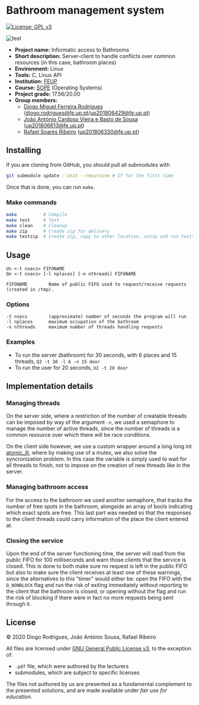 # Bathroom management system

[![License: GPL v3](https://img.shields.io/badge/License-GPLv3-blue.svg)](https://www.gnu.org/licenses/gpl-3.0)

![test](https://github.com/dmfrodrigues/feup-sope-proj2/workflows/test/badge.svg)

- **Project name:** Informatic access to Bathrooms
- **Short description:** Server-client to handle conflicts over common resources (in this case, bathroom places)
- **Environment:** Linux
- **Tools:** C, Linux API
- **Institution:** [FEUP](https://sigarra.up.pt/feup/en/web_page.Inicial)
- **Course:** [SOPE](https://sigarra.up.pt/feup/en/UCURR_GERAL.FICHA_UC_VIEW?pv_ocorrencia_id=436440) (Operating Systems)
- **Project grade:** 17.56/20.00
- **Group members:**
    - [Diogo Miguel Ferreira Rodrigues](https://github.com/dmfrodrigues) ([diogo.rodrigues@fe.up.pt](mailto:diogo.rodrigues@fe.up.pt)/[up201806429@fe.up.pt](mailto:up201806429@fe.up.pt))
    - [João António Cardoso Vieira e Basto de Sousa](https://github.com/JoaoASousa) ([up201806613@fe.up.pt](up201806613@fe.up.pt))
    - [Rafael Soares Ribeiro](https://github.com/up201806330) ([up201806330@fe.up.pt](mailto:up201806330@fe.up.pt))

## Installing

If you are cloning from GitHub, you should pull all submodules with

```sh
git submodule update --init --recursive # If for the first time
```

Once that is done, you can run `make`.

### Make commands

```sh
make          # Compile
make test     # Test
make clean    # Cleanup
make zip      # Create zip for delivery
make testzip  # Create zip, copy to other location, unzip and run tests
```

## Usage

```
Un <-t nsecs> FIFONAME
Qn <-t nsecs> [-l nplaces] [-n nthreads] FIFONAME

FIFONAME        Name of public FIFO used to request/receive requests (created in /tmp).
```

### Options

```
-t nsecs        (approximate) number of seconds the program will run
-l nplaces      maximum occupation of the bathroom
-n nthreads     maximum number of threads handling requests
```

### Examples

- To run the server (bathroom) for 30 seconds, with 6 places and 15 threads, `Q2 -t 30 -l 6 -n 15 door`
- To run the user for 20 seconds, `U2 -t 20 door`

## Implementation details

### Managing threads

On the server side, where a restriction of the number of creatable threads can be imposed by way of the argument `-n`, we used a semaphore to manage the number of active threads, since the number of threads is a common resource over which there will be race conditions.

On the client side however, we use a custom wrapper around a long long int [atomic_lli](common/src/common_atomic.c), where by making use of a mutex, we also solve the syncronization problem. In this case the variable is simply used to wait for all threads to finish, not to impose on the creation of new threads like in the server.

### Managing bathroom access

For the access to the bathroom we used another semaphore, that tracks the number of free spots in the bathroom, alongside an array of bools indicating which exact spots are free. This last part was needed so that the responses to the client threads could carry information of the place the client entered at.

### Closing the service

Upon the end of the server functioning time, the server will read from the public FIFO for 100 milliseconds and warn those clients that the service is closed. This is done to both make sure no request is left in the public FIFO but also to make sure the client receives at least one of these warnings, since the alternatives to this "timer" would either be: open the FIFO with the `O_NONBLOCK` flag and run the risk of exiting immediately without reporting to the client that the bathroom is closed, or opening without the flag and run the risk of blocking if there were in fact no more requests being sent through it.

## License

© 2020 Diogo Rodrigues, João António Sousa, Rafael Ribeiro

All files are licensed under [GNU General Public License v3](LICENSE), to the exception of:
- `.pdf` file, which were authored by the lecturers
- submodules, which are subject to specific licenses

The files not authored by us are presented as a fundamental complement to the presented solutions, and are made available under *fair use for education*.